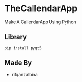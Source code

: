 # TheCallendarApp
Make A CallendarApp Using Python 

## Library
`pip install pyqt5`

## Made By 
- rifqanzalbina
